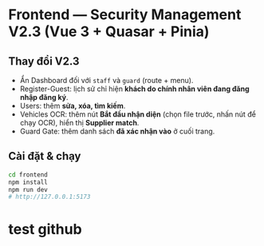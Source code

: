 # Frontend — Security Management V2.3 (Vue 3 + Quasar + Pinia)

## Thay đổi V2.3
- Ẩn Dashboard đối với `staff` và `guard` (route + menu).
- Register-Guest: lịch sử chỉ hiện **khách do chính nhân viên đang đăng nhập đăng ký**.
- Users: thêm **sửa, xóa, tìm kiếm**.
- Vehicles OCR: thêm nút **Bắt đầu nhận diện** (chọn file trước, nhấn nút để chạy OCR), hiển thị **Supplier match**.
- Guard Gate: thêm danh sách **đã xác nhận vào** ở cuối trang.

## Cài đặt & chạy
```bash
cd frontend
npm install
npm run dev
# http://127.0.0.1:5173
```
# test github